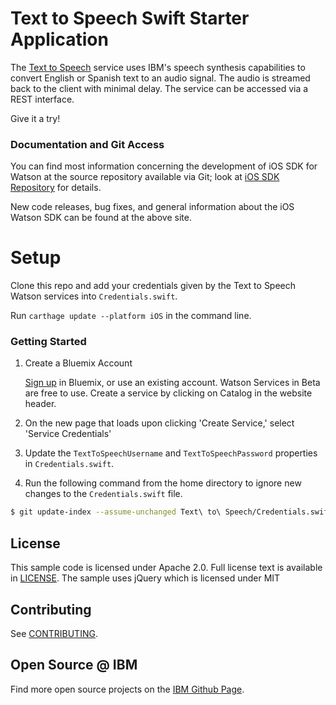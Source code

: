 # Text to Speech Swift Starter Application

The [Text to Speech][service_url] service uses IBM's speech synthesis capabilities to convert English or Spanish text to an audio signal. The audio is streamed back to the client with minimal delay. The service can be accessed via a REST interface.

Give it a try!


### Documentation and Git Access

You can find most information concerning the development of iOS SDK for Watson
at the source repository available via Git; look at [iOS SDK Repository](https://github.com/watson-developer-cloud/ios-sdk) for details.

New code releases, bug fixes, and general information about the iOS Watson SDK
can be found at the above site.

# Setup

Clone this repo and add your credentials given by the Text to Speech Watson
services into `Credentials.swift`.

Run `carthage update --platform iOS` in the command line.

### Getting Started

1. Create a Bluemix Account

    [Sign up][sign_up] in Bluemix, or use an existing account. Watson Services in Beta are free to use. Create a service by clicking on Catalog in the website header. 

2. On the new page that loads upon clicking 'Create Service,' select 'Service
Credentials'
3. Update the `TextToSpeechUsername` and `TextToSpeechPassword` properties in `Credentials.swift`.
4. Run the following command from the home directory to ignore new changes to the `Credentials.swift` file. 

```sh
$ git update-index --assume-unchanged Text\ to\ Speech/Credentials.swift 
```

## License

  This sample code is licensed under Apache 2.0. Full license text is available in [LICENSE](LICENSE).
  The sample uses jQuery which is licensed under MIT

## Contributing

  See [CONTRIBUTING](CONTRIBUTING.md).

## Open Source @ IBM

  Find more open source projects on the
  [IBM Github Page](http://ibm.github.io/).

[service_url]: http://www.ibm.com/smarterplanet/us/en/ibmwatson/developercloud/text-to-speech.html
[cloud_foundry]: https://github.com/cloudfoundry/cli
[getting_started]: http://www.ibm.com/smarterplanet/us/en/ibmwatson/developercloud/doc/getting_started/
[sign_up]: https://apps.admin.ibmcloud.com/manage/trial/bluemix.html?cm_mmc=WatsonDeveloperCloud-_-LandingSiteGetStarted-_-x-_-CreateAnAccountOnBluemixCLI
